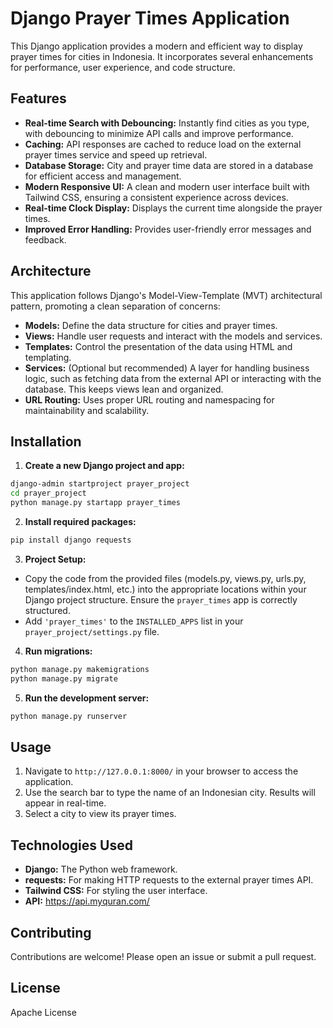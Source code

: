 
# Django Prayer Times Application

This Django application provides a modern and efficient way to display prayer times for cities in Indonesia. It incorporates several enhancements for performance, user experience, and code structure.

## Features

- **Real-time Search with Debouncing:**  Instantly find cities as you type, with debouncing to minimize API calls and improve performance.
- **Caching:** API responses are cached to reduce load on the external prayer times service and speed up retrieval.
- **Database Storage:** City and prayer time data are stored in a database for efficient access and management.
- **Modern Responsive UI:**  A clean and modern user interface built with Tailwind CSS, ensuring a consistent experience across devices.
- **Real-time Clock Display:**  Displays the current time alongside the prayer times.
- **Improved Error Handling:**  Provides user-friendly error messages and feedback.

## Architecture

This application follows Django's Model-View-Template (MVT) architectural pattern, promoting a clean separation of concerns:

- **Models:** Define the data structure for cities and prayer times.
- **Views:** Handle user requests and interact with the models and services.
- **Templates:** Control the presentation of the data using HTML and templating.
- **Services:** (Optional but recommended)  A layer for handling business logic, such as fetching data from the external API or interacting with the database. This keeps views lean and organized.
- **URL Routing:**  Uses proper URL routing and namespacing for maintainability and scalability.

## Installation

1. **Create a new Django project and app:**

```bash
django-admin startproject prayer_project
cd prayer_project
python manage.py startapp prayer_times
```

2. **Install required packages:**

```bash
pip install django requests
```

3. **Project Setup:**

- Copy the code from the provided files (models.py, views.py, urls.py, templates/index.html, etc.) into the appropriate locations within your Django project structure.  Ensure the `prayer_times` app is correctly structured.
- Add `'prayer_times'` to the `INSTALLED_APPS` list in your `prayer_project/settings.py` file.

4. **Run migrations:**

```bash
python manage.py makemigrations
python manage.py migrate
```

5. **Run the development server:**

```bash
python manage.py runserver
```

## Usage

1. Navigate to `http://127.0.0.1:8000/` in your browser to access the application.
2. Use the search bar to type the name of an Indonesian city.  Results will appear in real-time.
3. Select a city to view its prayer times.

## Technologies Used

- **Django:**  The Python web framework.
- **requests:** For making HTTP requests to the external prayer times API.
- **Tailwind CSS:** For styling the user interface.
- **API:** https://api.myquran.com/

## Contributing

Contributions are welcome! Please open an issue or submit a pull request.

## License

Apache License
